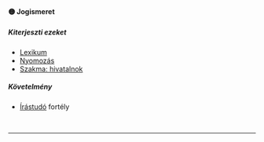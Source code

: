 #### 🟡 Jogismeret

##### Kiterjeszti ezeket

- [Lexikum](../kepzettsegek.tudomanyos/lexikum.md)
- [Nyomozás](../kepzettsegek.vilagi/nyomozas.md)
- [Szakma: hivatalnok](../kepzettsegek.vilagi/szakma.md)

##### Követelmény

- [Írástudó](../fortelyok.altalanos/irastudo.md) fortély

<br />

---

